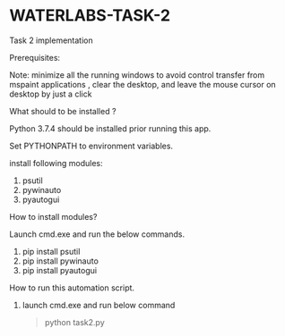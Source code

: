 # WATERLABS-TASK-2
Task 2 implementation

Prerequisites:

Note: minimize all the running windows to avoid control transfer from mspaint 
applications , clear the desktop, and leave the mouse cursor on desktop by just a click

What should to be installed ?

Python 3.7.4 should be installed prior running this app.

Set PYTHONPATH to environment variables.

install following modules:
1. psutil
2. pywinauto
3. pyautogui

How to install modules?

Launch cmd.exe and run the below commands.
1. pip install psutil
2. pip install pywinauto
3. pip install pyautogui

How to run this automation script.
1. launch cmd.exe and run below command
	>python task2.py
